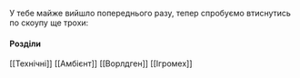 У тебе майже вийшло попереднього разу, тепер спробуємо втиснутись по скоупу ще трохи:

#### Розділи
[[Технічні]]
[[Амбієнт]]
[[Ворлдген]]
[[Ігромех]]
